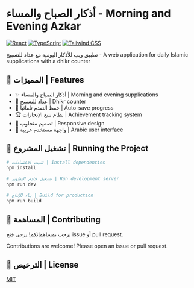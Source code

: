# أذكار الصباح والمساء - Morning and Evening Azkar

[![React](https://img.shields.io/badge/React-18-blue.svg)](https://reactjs.org/)
[![TypeScript](https://img.shields.io/badge/TypeScript-5-blue.svg)](https://www.typescriptlang.org/)
[![Tailwind CSS](https://img.shields.io/badge/Tailwind_CSS-3-38B2AC.svg)](https://tailwindcss.com/)

تطبيق ويب للأذكار اليومية مع عداد للتسبيح - A web application for daily Islamic supplications with a dhikr counter

## 🌟 المميزات | Features

- ✨ أذكار الصباح والمساء | Morning and evening supplications
- 🔄 عداد للتسبيح | Dhikr counter
- 💾 حفظ التقدم تلقائياً | Auto-save progress
- 🏆 نظام تتبع الإنجازات | Achievement tracking system
- 📱 تصميم متجاوب | Responsive design
- 🌙 واجهة مستخدم عربية | Arabic user interface

## 🚀 تشغيل المشروع | Running the Project

```bash
# تثبيت الاعتمادات | Install dependencies
npm install

# تشغيل خادم التطوير | Run development server
npm run dev

# بناء للإنتاج | Build for production
npm run build
```

## 🤝 المساهمة | Contributing

نرحب بمساهماتكم! يرجى فتح issue أو pull request.

Contributions are welcome! Please open an issue or pull request.

## 📝 الترخيص | License

[MIT](LICENSE)
